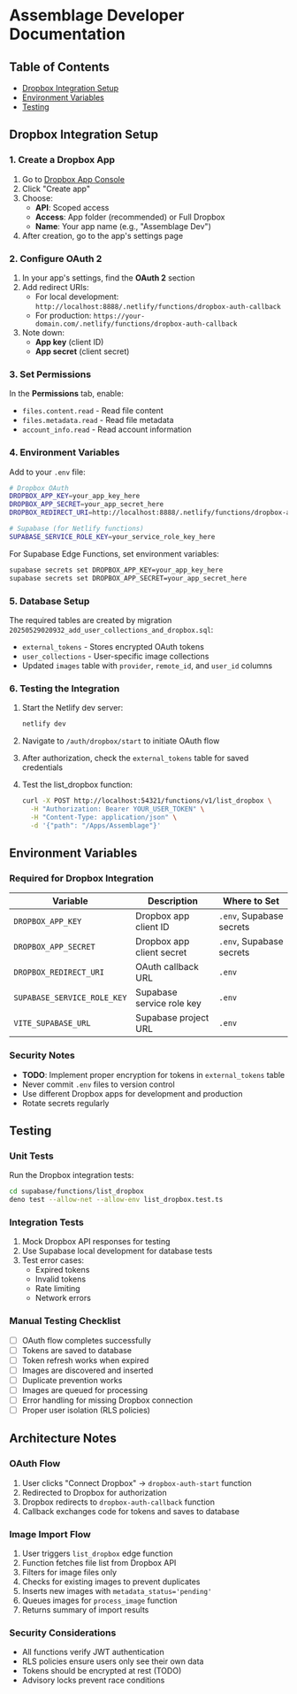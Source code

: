 # Assemblage Developer Documentation

## Table of Contents
- [Dropbox Integration Setup](#dropbox-integration-setup)
- [Environment Variables](#environment-variables)
- [Testing](#testing)

## Dropbox Integration Setup

### 1. Create a Dropbox App

1. Go to [Dropbox App Console](https://www.dropbox.com/developers/apps)
2. Click "Create app"
3. Choose:
   - **API**: Scoped access
   - **Access**: App folder (recommended) or Full Dropbox
   - **Name**: Your app name (e.g., "Assemblage Dev")
4. After creation, go to the app's settings page

### 2. Configure OAuth 2

1. In your app's settings, find the **OAuth 2** section
2. Add redirect URIs:
   - For local development: `http://localhost:8888/.netlify/functions/dropbox-auth-callback`
   - For production: `https://your-domain.com/.netlify/functions/dropbox-auth-callback`
3. Note down:
   - **App key** (client ID)
   - **App secret** (client secret)

### 3. Set Permissions

In the **Permissions** tab, enable:
- `files.content.read` - Read file content
- `files.metadata.read` - Read file metadata
- `account_info.read` - Read account information

### 4. Environment Variables

Add to your `.env` file:

```bash
# Dropbox OAuth
DROPBOX_APP_KEY=your_app_key_here
DROPBOX_APP_SECRET=your_app_secret_here
DROPBOX_REDIRECT_URI=http://localhost:8888/.netlify/functions/dropbox-auth-callback

# Supabase (for Netlify functions)
SUPABASE_SERVICE_ROLE_KEY=your_service_role_key_here
```

For Supabase Edge Functions, set environment variables:
```bash
supabase secrets set DROPBOX_APP_KEY=your_app_key_here
supabase secrets set DROPBOX_APP_SECRET=your_app_secret_here
```

### 5. Database Setup

The required tables are created by migration `20250529020932_add_user_collections_and_dropbox.sql`:

- `external_tokens` - Stores encrypted OAuth tokens
- `user_collections` - User-specific image collections
- Updated `images` table with `provider`, `remote_id`, and `user_id` columns

### 6. Testing the Integration

1. Start the Netlify dev server:
   ```bash
   netlify dev
   ```

2. Navigate to `/auth/dropbox/start` to initiate OAuth flow

3. After authorization, check the `external_tokens` table for saved credentials

4. Test the list_dropbox function:
   ```bash
   curl -X POST http://localhost:54321/functions/v1/list_dropbox \
     -H "Authorization: Bearer YOUR_USER_TOKEN" \
     -H "Content-Type: application/json" \
     -d '{"path": "/Apps/Assemblage"}'
   ```

## Environment Variables

### Required for Dropbox Integration

| Variable | Description | Where to Set |
|----------|-------------|--------------|
| `DROPBOX_APP_KEY` | Dropbox app client ID | `.env`, Supabase secrets |
| `DROPBOX_APP_SECRET` | Dropbox app client secret | `.env`, Supabase secrets |
| `DROPBOX_REDIRECT_URI` | OAuth callback URL | `.env` |
| `SUPABASE_SERVICE_ROLE_KEY` | Supabase service role key | `.env` |
| `VITE_SUPABASE_URL` | Supabase project URL | `.env` |

### Security Notes

- **TODO**: Implement proper encryption for tokens in `external_tokens` table
- Never commit `.env` files to version control
- Use different Dropbox apps for development and production
- Rotate secrets regularly

## Testing

### Unit Tests

Run the Dropbox integration tests:
```bash
cd supabase/functions/list_dropbox
deno test --allow-net --allow-env list_dropbox.test.ts
```

### Integration Tests

1. Mock Dropbox API responses for testing
2. Use Supabase local development for database tests
3. Test error cases:
   - Expired tokens
   - Invalid tokens
   - Rate limiting
   - Network errors

### Manual Testing Checklist

- [ ] OAuth flow completes successfully
- [ ] Tokens are saved to database
- [ ] Token refresh works when expired
- [ ] Images are discovered and inserted
- [ ] Duplicate prevention works
- [ ] Images are queued for processing
- [ ] Error handling for missing Dropbox connection
- [ ] Proper user isolation (RLS policies)

## Architecture Notes

### OAuth Flow
1. User clicks "Connect Dropbox" → `dropbox-auth-start` function
2. Redirected to Dropbox for authorization
3. Dropbox redirects to `dropbox-auth-callback` function
4. Callback exchanges code for tokens and saves to database

### Image Import Flow
1. User triggers `list_dropbox` edge function
2. Function fetches file list from Dropbox API
3. Filters for image files only
4. Checks for existing images to prevent duplicates
5. Inserts new images with `metadata_status='pending'`
6. Queues images for `process_image` function
7. Returns summary of import results

### Security Considerations
- All functions verify JWT authentication
- RLS policies ensure users only see their own data
- Tokens should be encrypted at rest (TODO)
- Advisory locks prevent race conditions
